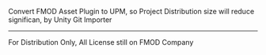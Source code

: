 Convert FMOD Asset Plugin to UPM, so Project Distribution size will reduce significan, by Unity Git Importer
<hr>
For Distribution Only, All License still on FMOD Company